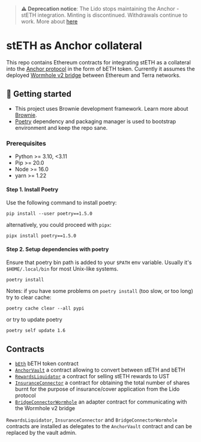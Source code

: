 > **⚠️  Deprecation notice**: The Lido stops maintaining the Anchor - stETH integration. Minting is discontinued. Withdrawals continue to work.
More about [here](https://research.lido.fi/t/sunsetting-lido-on-terra/2367)

# stETH as Anchor collateral

This repo contains Ethereum contracts for integrating stETH as a collateral into the [Anchor protocol] in the form of bETH token. Currently it assumes the deployed [Wormhole v2 bridge] between Ethereum and Terra networks.

[Anchor protocol]: http://anchorprotocol.com
[Wormhole v2 bridge]: https://github.com/certusone/wormhole

## 🏁 Getting started

- This project uses Brownie development framework. Learn more about
[Brownie](https://eth-brownie.readthedocs.io/en/stable/index.html).
- [Poetry](https://python-poetry.org/) dependency and packaging manager is used
to bootstrap environment and keep the repo sane.

### Prerequisites

- Python >= 3.10, <3.11
- Pip >= 20.0
- Node >= 16.0
- yarn >= 1.22

#### Step 1. Install Poetry

Use the following command to install poetry:

```shell
pip install --user poetry==1.5.0
```

alternatively, you could proceed with `pipx`:

```shell
pipx install poetry==1.5.0
```

#### Step 2. Setup dependencies with poetry

Ensure that poetry bin path is added to your `$PATH` env variable.
Usually it's `$HOME/.local/bin` for most Unix-like systems.

```shell
poetry install
```

Notes: if you have some problems on `poetry install` (too slow, or too long) try to clear cache:
```shell
poetry cache clear --all pypi
```

or try to update poetry
```shell
poetry self update 1.6
```

## Contracts

* [`bEth`](./contracts/bEth.vy) bETH token contract
* [`AnchorVault`](./contracts/AnchorVault.vy) a contract allowing to convert between stETH and bETH
* [`RewardsLiquidator`](./contracts/RewardsLiquidator.vy) a contract for selling stETH rewards to UST
* [`InsuranceConnector`](./contracts/InsuranceConnector.vy) a contract for obtaining the total number of shares burnt for the purpose of insurance/cover application from the Lido protocol
* [`BridgeConnectorWormhole`](./contracts/BridgeConnectorWormhole.vy) an adapter contract for communicating with the Wormhole v2 bridge

`RewardsLiquidator`, `InsuranceConnector` and `BridgeConnectorWormhole` contracts are installed as delegates to the `AnchorVault` contract and can be replaced by the vault admin.
